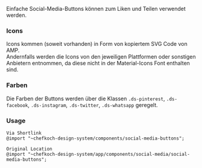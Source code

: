 Einfache Social-Media-Buttons können zum Liken und Teilen verwendet werden.

### Icons
Icons kommen (soweit vorhanden) in Form von kopiertem SVG Code von AMP.  
Andernfalls werden die Icons von den jeweiligen Plattformen oder sonstigen Anbietern entnommen, da diese nicht in der Material-Icons Font enthalten sind.

### Farben
Die Farben der Buttons werden über die Klassen `.ds-pinterest`, `.ds-facebook`, `.ds-instagram`, `.ds-twitter`, `.ds-whatsapp` geregelt.

### Usage  
    
    Via Shortlink
    @import "~chefkoch-design-system/components/social-media-buttons";
    
    Original Location
    @import "~chefkoch-design-system/app/components/social-media/social-media-buttons";
